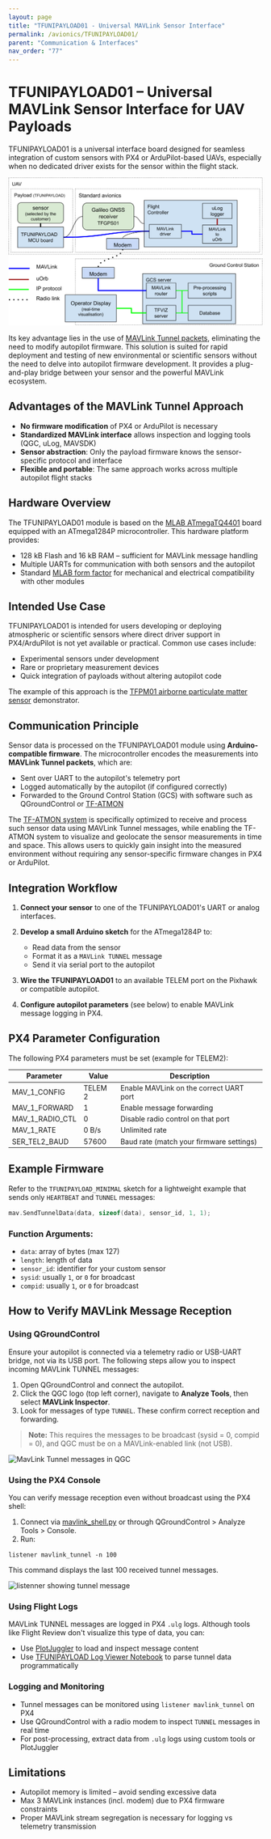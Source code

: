 ```yaml
---
layout: page
title: "TFUNIPAYLOAD01 - Universal MAVLink Sensor Interface"
permalink: /avionics/TFUNIPAYLOAD01/
parent: "Communication & Interfaces"
nav_order: "77"
---
```


# TFUNIPAYLOAD01 – Universal MAVLink Sensor Interface for UAV Payloads

TFUNIPAYLOAD01 is a universal interface board designed for seamless integration of custom sensors with PX4 or ArduPilot-based UAVs, especially when no dedicated driver exists for the sensor within the flight stack.

![TF-ATMON with TFUNIPAYLOAD01 block diagram](https://raw.githubusercontent.com/ThunderFly-aerospace/TFUNIPAYLOAD01/refs/heads/TFUNIPAYLOAD01A/doc/img/block_schematics.svg)

Its key advantage lies in the use of [MAVLink Tunnel packets](https://mavlink.io/en/services/tunnel.html), eliminating the need to modify autopilot firmware. This solution is suited for rapid deployment and testing of new environmental or scientific sensors without the need to delve into autopilot firmware development. It provides a plug-and-play bridge between your sensor and the powerful MAVLink ecosystem.

## Advantages of the MAVLink Tunnel Approach

* **No firmware modification** of PX4 or ArduPilot is necessary
* **Standardized MAVLink interface** allows inspection and logging tools (QGC, uLog, MAVSDK)
* **Sensor abstraction**: Only the payload firmware knows the sensor-specific protocol and interface
* **Flexible and portable**: The same approach works across multiple autopilot flight stacks

## Hardware Overview

The TFUNIPAYLOAD01 module is based on the [MLAB ATmegaTQ4401](https://www.mlab.cz/module/ATmegaTQ4401/) board equipped with an ATmega1284P microcontroller. This hardware platform provides:

* 128 kB Flash and 16 kB RAM – sufficient for MAVLink message handling
* Multiple UARTs for communication with both sensors and the autopilot
* Standard [MLAB form factor](https://www.mlab.cz/) for mechanical and electrical compatibility with other modules

## Intended Use Case

TFUNIPAYLOAD01 is intended for users developing or deploying atmospheric or scientific sensors where direct driver support in PX4/ArduPilot is not yet available or practical. Common use cases include:

* Experimental sensors under development
* Rare or proprietary measurement devices
* Quick integration of payloads without altering autopilot code

The example of this approach is the [TFPM01 airborne particulate matter sensor](/avionics/TFPM01/) demonstrator. 

## Communication Principle

Sensor data is processed on the TFUNIPAYLOAD01 module using **Arduino-compatible firmware**. The microcontroller encodes the measurements into **MAVLink Tunnel packets**, which are:

* Sent over UART to the autopilot's telemetry port
* Logged automatically by the autopilot (if configured correctly)
* Forwarded to the Ground Control Station (GCS) with software such as QGroundControl or [TF-ATMON](/instruments/TF-ATMON)

The [TF-ATMON system](/instruments/TF-ATMON) is specifically optimized to receive and process such sensor data using MAVLink Tunnel messages, while enabling the TF-ATMON system to visualize and geolocate the sensor measurements in time and space. This allows users to quickly gain insight into the measured environment without requiring any sensor-specific firmware changes in PX4 or ArduPilot.

## Integration Workflow

1. **Connect your sensor** to one of the TFUNIPAYLOAD01's UART or analog interfaces.
2. **Develop a small Arduino sketch** for the ATmega1284P to:

   * Read data from the sensor
   * Format it as a `MAVLink TUNNEL` message
   * Send it via serial port to the autopilot
3. **Wire the TFUNIPAYLOAD01** to an available TELEM port on the Pixhawk or compatible autopilot.
4. **Configure autopilot parameters** (see below) to enable MAVLink message logging in PX4.

## PX4 Parameter Configuration

The following PX4 parameters must be set (example for TELEM2):

| Parameter          | Value   | Description                              |
| ------------------ | ------- | ---------------------------------------- |
| MAV\_1\_CONFIG     | TELEM 2 | Enable MAVLink on the correct UART port  |
| MAV\_1\_FORWARD    | 1       | Enable message forwarding                |
| MAV\_1\_RADIO\_CTL | 0       | Disable radio control on that port       |
| MAV\_1\_RATE       | 0 B/s   | Unlimited rate                           |
| SER\_TEL2\_BAUD    | 57600   | Baud rate (match your firmware settings) |

## Example Firmware

Refer to the `TFUNIPAYLOAD_MINIMAL` sketch for a lightweight example that sends only `HEARTBEAT` and `TUNNEL` messages:

```cpp
mav.SendTunnelData(data, sizeof(data), sensor_id, 1, 1);
```

### Function Arguments:

* `data`: array of bytes (max 127)
* `length`: length of data
* `sensor_id`: identifier for your custom sensor
* `sysid`: usually `1`, or `0` for broadcast
* `compid`: usually `1`, or `0` for broadcast


## How to Verify MAVLink Message Reception

### Using QGroundControl

Ensure your autopilot is connected via a telemetry radio or USB-UART bridge, not via its USB port. The following steps allow you to inspect incoming MAVLink TUNNEL messages:

1. Open QGroundControl and connect the autopilot.
2. Click the QGC logo (top left corner), navigate to **Analyze Tools**, then select **MAVLink Inspector**.
3. Look for messages of type `TUNNEL`. These confirm correct reception and forwarding.

> **Note:** This requires the messages to be broadcast (sysid = 0, compid = 0), and QGC must be on a MAVLink-enabled link (not USB).


![MavLink Tunnel messages in QGC](https://user-images.githubusercontent.com/5196729/99434203-cec17d00-290e-11eb-93a7-e089ba893775.png)


### Using the PX4 Console

You can verify message reception even without broadcast using the PX4 shell:

1. Connect via [mavlink\_shell.py](https://github.com/ThunderFly-aerospace/PX4Firmware/blob/master/Tools/mavlink_shell.py) or through QGroundControl > Analyze Tools > Console.
2. Run:

```
listener mavlink_tunnel -n 100
```

This command displays the last 100 received tunnel messages.

![listenner showing tunnel message](https://user-images.githubusercontent.com/5196729/99431661-6ae98500-290b-11eb-80a6-a08f8229d600.png)

### Using Flight Logs

MAVLink TUNNEL messages are logged in PX4 `.ulg` logs. Although tools like Flight Review don't visualize this type of data, you can:

* Use [PlotJuggler](https://plotjuggler.io/) to load and inspect message content
* Use [TFUNIPAYLOAD Log Viewer Notebook](https://github.com/ThunderFly-aerospace/TFUNIPAYLOAD/blob/master/SW/LogViewer/ReadTunnelData.ipynb) to parse tunnel data programmatically


### Logging and Monitoring

* Tunnel messages can be monitored using `listener mavlink_tunnel` on PX4
* Use QGroundControl with a radio modem to inspect `TUNNEL` messages in real time
* For post-processing, extract data from `.ulg` logs using custom tools or PlotJuggler

## Limitations

* Autopilot memory is limited – avoid sending excessive data
* Max 3 MAVLink instances (incl. modem) due to PX4 firmware constraints
* Proper MAVLink stream segregation is necessary for logging vs telemetry transmission


